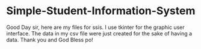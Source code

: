 # Simple-Student-Information-System
Good Day sir, here are my files for ssis. I use tkinter for the graphic user interface. The data in my csv file were just created for the sake of having a data. Thank you and God Bless po!
